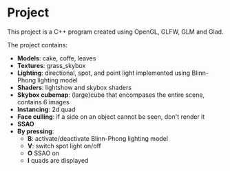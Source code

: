 # Project
This project is a C++ program created using OpenGL, GLFW, GLM and Glad.

The project contains:
* **Models**: cake, coffe, leaves
* **Textures**: grass_skybox
* **Lighting**: directional, spot, and point light implemented using Blinn-Phong lighting model
* **Shaders**: lightshow and skybox shaders
* **Skybox cubemap**: (large)cube that encompases the entire scene, contains 6 images
* **Instancing**: 2d quad
* **Face culling**: if a side on an object cannot be seen, don't render it
* **SSAO**
* **By pressing**:
  * **B**: activate/deactivate Blinn-Phong lighting model
  * **V**: switch spot light on/off
  * **O** SSAO on
  * **I** quads are displayed

